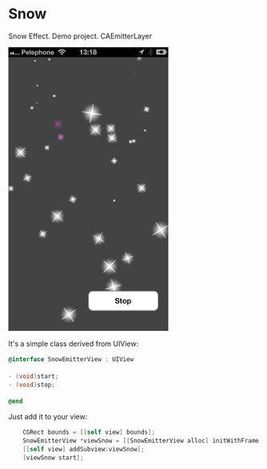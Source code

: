 Snow
====

Snow Effect. Demo project. CAEmitterLayer

![Alt text](Screenshot.png "iPhone 5 screenshot")

It's a simple class derived from UIView:

`````objective-c
@interface SnowEmitterView : UIView

- (void)start;
- (void)stop;

@end
`````

Just add it to your view:

`````objective-c
    CGRect bounds = [[self view] bounds];
    SnowEmitterView *viewSnow = [[SnowEmitterView alloc] initWithFrame:bounds];
    [[self view] addSubview:viewSnow];
    [viewSnow start];
`````
